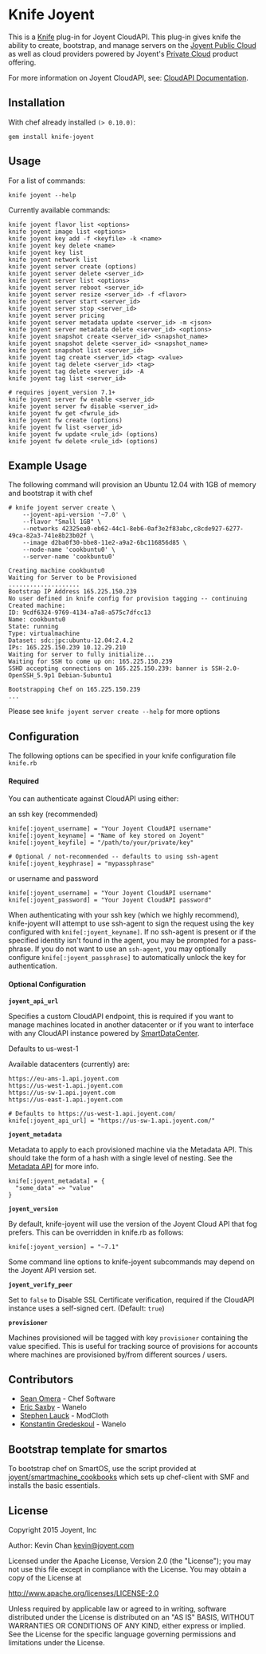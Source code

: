 Knife Joyent
===

This is a [Knife](http://docs.chef.io/knife.html) plug-in for Joyent
CloudAPI. This plug-in gives knife the ability to create, bootstrap, and
manage servers on the [Joyent Public Cloud](https://www.joyent.com/) as
well as cloud providers powered by Joyent's [Private Cloud](https://www.joyent.com/private-cloud/)
product offering.

For more information on Joyent CloudAPI, see: [CloudAPI Documentation](https://apidocs.joyent.com/cloudapi/).

## Installation

With chef already installed ``(> 0.10.0)``:

    gem install knife-joyent

## Usage

For a list of commands:

    knife joyent --help

Currently available commands:

    knife joyent flavor list <options>
    knife joyent image list <options>
    knife joyent key add -f <keyfile> -k <name>
    knife joyent key delete <name>
    knife joyent key list
    knife joyent network list
    knife joyent server create (options)
    knife joyent server delete <server_id>
    knife joyent server list <options>
    knife joyent server reboot <server_id>
    knife joyent server resize <server_id> -f <flavor>
    knife joyent server start <server_id>
    knife joyent server stop <server_id>
    knife joyent server pricing
    knife joyent server metadata update <server_id> -m <json>
    knife joyent server metadata delete <server_id> <options>
    knife joyent snapshot create <server_id> <snapshot_name>
    knife joyent snapshot delete <server_id> <snapshot_name>
    knife joyent snapshot list <server_id>
    knife joyent tag create <server_id> <tag> <value>
    knife joyent tag delete <server_id> <tag>
    knife joyent tag delete <server_id> -A
    knife joyent tag list <server_id>

    # requires joyent_version 7.1+
    knife joyent server fw enable <server_id>
    knife joyent server fw disable <server_id>
    knife joyent fw get <fwrule_id>
    knife joyent fw create (options)
    knife joyent fw list <server_id>
    knife joyent fw update <rule_id> (options)
    knife joyent fw delete <rule_id> (options)

## Example Usage

The following command will provision an Ubuntu 12.04 with 1GB of memory and bootstrap it with chef

    # knife joyent server create \
        --joyent-api-version '~7.0' \
        --flavor "Small 1GB" \
        --networks 42325ea0-eb62-44c1-8eb6-0af3e2f83abc,c8cde927-6277-49ca-82a3-741e8b23b02f \
        --image d2ba0f30-bbe8-11e2-a9a2-6bc116856d85 \
        --node-name 'cookbuntu0' \
        --server-name 'cookbuntu0'

    Creating machine cookbuntu0
    Waiting for Server to be Provisioned
    ....................
    Bootstrap IP Address 165.225.150.239
    No user defined in knife config for provision tagging -- continuing
    Created machine:
    ID: 9cdf6324-9769-4134-a7a8-a575c7dfcc13
    Name: cookbuntu0
    State: running
    Type: virtualmachine
    Dataset: sdc:jpc:ubuntu-12.04:2.4.2
    IPs: 165.225.150.239 10.12.29.210
    Waiting for server to fully initialize...
    Waiting for SSH to come up on: 165.225.150.239
    SSHD accepting connections on 165.225.150.239: banner is SSH-2.0-OpenSSH_5.9p1 Debian-5ubuntu1

    Bootstrapping Chef on 165.225.150.239
    ...

Please see ``knife joyent server create --help`` for more options

## Configuration

The following options can be specified in your knife configuration file
``knife.rb``

#### Required

You can authenticate against CloudAPI using either:

an ssh key (recommended)

    knife[:joyent_username] = "Your Joyent CloudAPI username"
    knife[:joyent_keyname] = "Name of key stored on Joyent"
    knife[:joyent_keyfile] = "/path/to/your/private/key"

    # Optional / not-recommended -- defaults to using ssh-agent
    knife[:joyent_keyphrase] = "mypassphrase"

or username and password

    knife[:joyent_username] = "Your Joyent CloudAPI username"
    knife[:joyent_password] = "Your Joyent CloudAPI password"

When authenticating with your ssh key (which we highly recommend),
knife-joyent will attempt to use ssh-agent to sign the request using the
key configured with ``knife[:joyent_keyname]``. If no ssh-agent is
present or if the specified identity isn't found in the agent, you may
be prompted for a pass-phrase. If you do not want to use an
``ssh-agent``, you may optionally configure
``knife[:joyent_passphrase]`` to automatically unlock the key for
authentication.

#### Optional Configuration

**``joyent_api_url``**

Specifies a custom CloudAPI endpoint, this is required if you want to
manage machines located in another datacenter or if you want to
interface with any CloudAPI instance powered by
[SmartDataCenter](http://www.joyent.com/products/smartdatacenter/).

Defaults to us-west-1

Available datacenters (currently) are:

    https://eu-ams-1.api.joyent.com
    https://us-west-1.api.joyent.com
    https://us-sw-1.api.joyent.com
    https://us-east-1.api.joyent.com

    # Defaults to https://us-west-1.api.joyent.com/
    knife[:joyent_api_url] = "https://us-sw-1.api.joyent.com/"

**``joyent_metadata``**

Metadata to apply to each provisioned machine via the Metadata API. This
should take the form of a hash with a single level of nesting. See the
[Metadata API](http://wiki.joyent.com/wiki/display/sdc/Using+the+Metadata+API)
for more info.

    knife[:joyent_metadata] = {
      "some_data" => "value"
    }

**``joyent_version``**

By default, knife-joyent will use the version of the Joyent Cloud API
that fog prefers. This can be overridden in knife.rb as follows:

    knife[:joyent_version] = "~7.1"

Some command line options to knife-joyent subcommands may depend on the
Joyent API version set.

**``joyent_verify_peer``**

Set to ``false`` to Disable SSL Certificate verification, required if
the CloudAPI instance uses a self-signed cert. (Default: ``true``)

**``provisioner``**

Machines provisioned will be tagged with key ``provisioner`` containing
the value specified.  This is useful for tracking source of provisions
for accounts where machines are provisioned by/from different sources /
users.

## Contributors

 - [Sean Omera](https://github.com/someara) - Chef Software
 - [Eric Saxby](https://github.com/sax) - Wanelo
 - [Stephen Lauck](https://github.com/stephenlauck) - ModCloth
 - [Konstantin Gredeskoul](https://github.com/kigster) - Wanelo

## Bootstrap template for smartos

To bootstrap chef on SmartOS, use the script provided at
[joyent/smartmachine_cookbooks](https://github.com/joyent/smartmachine_cookbooks)
which sets up chef-client with SMF and installs the basic essentials.

## License

Copyright 2015 Joyent, Inc

Author: Kevin Chan <kevin@joyent.com>

Licensed under the Apache License, Version 2.0 (the "License");
you may not use this file except in compliance with the License.
You may obtain a copy of the License at

   http://www.apache.org/licenses/LICENSE-2.0

Unless required by applicable law or agreed to in writing, software
distributed under the License is distributed on an "AS IS" BASIS,
WITHOUT WARRANTIES OR CONDITIONS OF ANY KIND, either express or implied.
See the License for the specific language governing permissions and
limitations under the License.

